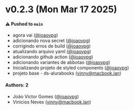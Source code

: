 # v0.2.3 (Mon Mar 17 2025)

#### ⚠️ Pushed to `main`

- agora vai ([@joaovpg](https://github.com/joaovpg))
- adicionando nova secret ([@joaovpg](https://github.com/joaovpg))
- corrigindo erros de build ([@joaovpg](https://github.com/joaovpg))
- atualizando arquivo yaml ([@joaovpg](https://github.com/joaovpg))
- adicionando github action ([@joaovpg](https://github.com/joaovpg))
- adicionando variantes de abbotao ([@joaovpg](https://github.com/joaovpg))
- Inicializando projeto de styled components ([@joaovpg](https://github.com/joaovpg))
- projeto base - ds-alurabooks (vinny@macbook.lan)

#### Authors: 2

- João Victor Gomes ([@joaovpg](https://github.com/joaovpg))
- Vinicios Neves (vinny@macbook.lan)
